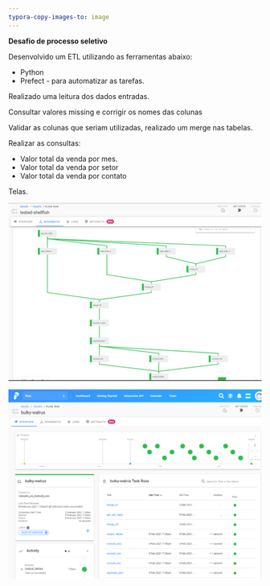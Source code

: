 ```yaml
---
typora-copy-images-to: image
---
```


**Desafio de processo seletivo**

Desenvolvido um ETL utilizando as ferramentas abaixo:

- Python 
- Prefect - para automatizar as tarefas.

Realizado uma leitura dos dados entradas.

Consultar valores missing e corrigir os nomes das colunas

Validar as colunas que seriam utilizadas, realizado um merge nas tabelas.

Realizar as consultas:

- Valor total da venda por mes.
- Valor total da venda por setor
- Valor total da venda por contato

Telas.

![flows](image\flows.PNG)

![over](image\over.PNG)